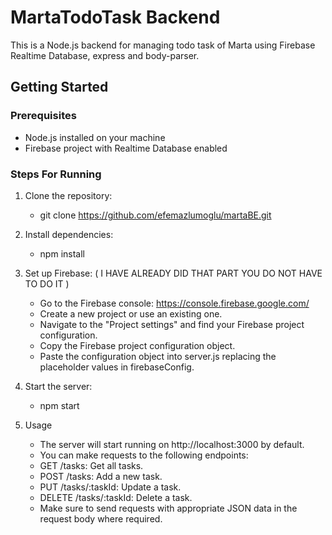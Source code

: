 # MartaTodoTask Backend

This is a Node.js backend for managing todo task of Marta using Firebase Realtime Database, express and body-parser. 

## Getting Started

### Prerequisites

- Node.js installed on your machine
- Firebase project with Realtime Database enabled

### Steps For Running

1. Clone the repository:
    - git clone https://github.com/efemazlumoglu/martaBE.git
    
2. Install dependencies:
    - npm install
     
3. Set up Firebase: ( I HAVE ALREADY DID THAT PART YOU DO NOT HAVE TO DO IT )
    - Go to the Firebase console: https://console.firebase.google.com/
    - Create a new project or use an existing one.
    - Navigate to the "Project settings" and find your Firebase project configuration.
    - Copy the Firebase project configuration object.
    - Paste the configuration object into server.js replacing the placeholder values in firebaseConfig.
    
4. Start the server:
    - npm start
    
5. Usage  
    - The server will start running on http://localhost:3000 by default.
    - You can make requests to the following endpoints:
    - GET /tasks: Get all tasks.
    - POST /tasks: Add a new task.
    - PUT /tasks/:taskId: Update a task.
    - DELETE /tasks/:taskId: Delete a task.
    - Make sure to send requests with appropriate JSON data in the request body where required.